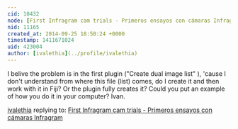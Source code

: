 ```yaml
---
cid: 10432
node: [First Infragram cam trials - Primeros ensayos con cámaras Infragram](../notes/ivalethia/09-20-2014/first-infragram-cam-trials-primeros-ensayos-con-camaras-infragram)
nid: 11165
created_at: 2014-09-25 18:50:24 +0000
timestamp: 1411671024
uid: 423004
author: [ivalethia](../profile/ivalethia)
---
```


I belive the problem is in the first plugin ("Create dual image list" ), 'cause I don't understand from where this file (list) comes, do I create it and then work with it in Fiji? Or the plugin fully creates it? Could you put an example of how you do it in your computer?
Ivan.

[ivalethia](../profile/ivalethia) replying to: [First Infragram cam trials - Primeros ensayos con cámaras Infragram](../notes/ivalethia/09-20-2014/first-infragram-cam-trials-primeros-ensayos-con-camaras-infragram)

